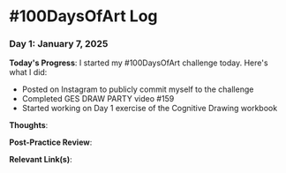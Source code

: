 # #100DaysOfArt Log



### Day 1: January 7, 2025

**Today's Progress**: I started my #100DaysOfArt challenge today. Here's what I did:
- Posted on Instagram to publicly commit myself to the challenge
- Completed GES DRAW PARTY video #159
- Started working on Day 1 exercise of the Cognitive Drawing workbook

**Thoughts**:

**Post-Practice Review**:

**Relevant Link(s)**:

